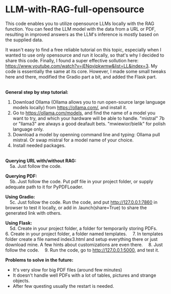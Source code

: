 # LLM-with-RAG-full-opensource

This code enables you to utilize opensource LLMs locally with the RAG function. You can feed the LLM model with the data from a URL or PDF, resulting in improved answers as the LLM's inference is mostly based on the supplied data.

It wasn't easy to find a free reliable tutorial on this topic, especially when I wanted to use only opensource and run it locally, so that's why I decided to share this code. Finally, I found a super effective sollution here: https://www.youtube.com/watch?v=jENqvjpkwmw&list=LL&index=3. My code is essentially the same at its core. However, I made some small tweaks here and there, modified the Gradio part a bit, and added the Flask part. 
<br><br>

**General step by step tutorial:**
1. Download Ollama (Ollama allows you to run open-source large language models locally) from https://ollama.com/, and install it.
2. Go to https://ollama.com/models, and find the name of a model you want to try, and which your hardware will be able to handle. "mistral" 7b or "llama3" are always a good deafault bets. "mwiewior/bielik" for polish language only.
3. Download a model by openning command line and typing: Ollama pull mistral. Or swap mistral for a model name of your choice.
4. Install needed packages.
<br><br>

**Querying URL with/without RAG:**\
&emsp;5a. Just follow the code.

**Querying PDF:**\
&emsp;5b. Just follow the code. Put pdf file in your project folder, or supply adequate path to it for PyPDFLoader.

**Using Gradio:**\
&emsp;5c. Just follow the code. Run the code, and put http://127.0.0.1:7860 in browser to test it locally, or add in .launch(share=True) to share the generated link with others.

**Using Flask:**\
&emsp;5d. Create in your project folder, a folder for temporarily storing PDFs.
&emsp;6. Create in your project folder, a folder named templates.
&emsp;7. In templates folder create a file named index3.html and setup everything there or just download mine. A few hints about customizations are even there.
&emsp;8. Just follow the code.
&emsp;9. Run the code, go to http://127.0.0.1:5000, and test it.

**Problems to solve in the future:**
 - It's very slow for big PDF files (around few minutes)
 - It doesn't handle well PDFs with a lot of tables, pictures and strange objects.
 - After few questing usually the restart is needed.

